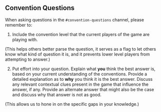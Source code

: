 ## Convention Questions

When asking questions in the `#convention-questions` channel, please remember to:

1) Include the convention level that the current players of the game are playing with.

(This helps others better parse the question, it serves as a flag to let others know what kind of question it is, and it prevents lower level players from attempting to answer.)

2) Put effort into your question. Explain what **you** think the best answer is, based on your current understanding of the conventions. Provide a detailed explanation as to **why** you think it is the best answer. Discuss any relevant contextual clues present in the game that influence the answer, if any. Provide an alternate answer that might also be the case and discuss why that answer is not as good.

(This allows us to hone in on the specific gaps in your knowledge.)
